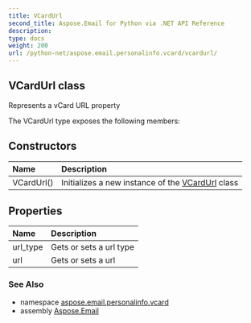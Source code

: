 ```yaml
---
title: VCardUrl
second_title: Aspose.Email for Python via .NET API Reference
description: 
type: docs
weight: 200
url: /python-net/aspose.email.personalinfo.vcard/vcardurl/
---
```


## VCardUrl class

Represents a vCard URL property

The VCardUrl type exposes the following members:
## Constructors
| Name | Description |
| :- | :- |
|VCardUrl()|Initializes a new instance of the [VCardUrl](/python-net/aspose.email.personalinfo.vcard/vcardurl/) class|
## Properties
| Name | Description |
| :- | :- |
|url_type|Gets or sets a url type|
|url|Gets or sets a url|

### See Also

* namespace [aspose.email.personalinfo.vcard](/python-net/aspose.email.personalinfo.vcard/)
* assembly [Aspose.Email](/python-net/)

